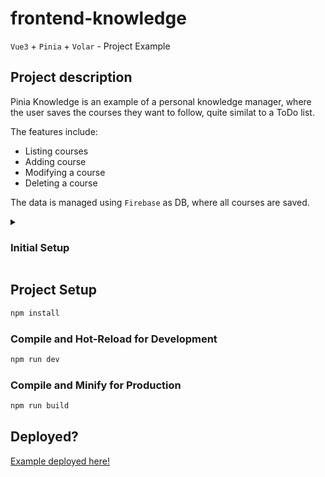 # frontend-knowledge

`Vue3` + `Pinia` + `Volar` - Project Example

## Project description
Pinia Knowledge is an example of a personal knowledge manager, where the user saves the courses they want to follow, quite similat to a ToDo list.

The features include:
- Listing courses
- Adding course
- Modifying a course
- Deleting a course

The data is managed using `Firebase` as DB, where all courses are saved.

<details> 
 <summary><h3>Initial Setup</h3></summary>
  Create a `.env` or `.env.local` file in the project's root folder, with the URL value of your `Firebase` DB as `VITE_API_URL`.
  
  ### Recommended IDE Setup
  
  [VSCode](https://code.visualstudio.com/) + [Volar](https://marketplace.visualstudio.com/items?itemName=Vue.volar) (and disable Vetur) + [TypeScript Vue Plugin (Volar)](https://marketplace.visualstudio.com/items?itemName=Vue.vscode-typescript-vue-plugin).
  
  ### Customize configuration
  
  See [Vite Configuration Reference](https://vitejs.dev/config/).

</details>

## Project Setup

```sh
npm install
```

### Compile and Hot-Reload for Development

```sh
npm run dev
```

### Compile and Minify for Production

```sh
npm run build
```

## Deployed?
[Example deployed here!](https://peppy-gnome-436003.netlify.app)
